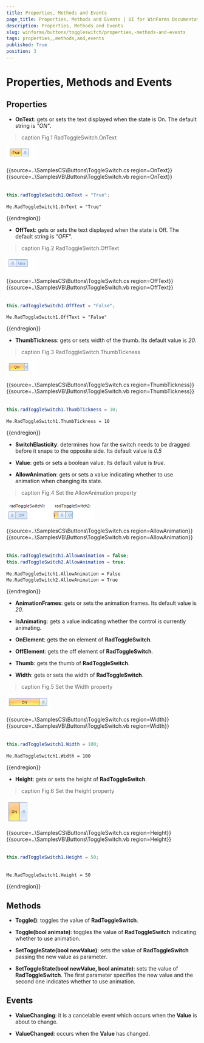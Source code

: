 ```yaml
---
title: Properties, Methods and Events
page_title: Properties, Methods and Events | UI for WinForms Documentation
description: Properties, Methods and Events
slug: winforms/buttons/toggleswitch/properties,-methods-and-events
tags: properties,,methods,and,events
published: True
position: 3
---
```


# Properties, Methods and Events



## Properties

* __OnText__: gets or sets the text displayed when the state is On. The default string is *"ON"*.
            
>caption Fig.1 RadToggleSwitch.OnText

![buttons-toggleswitch-properties-methods-events 001](images/buttons-toggleswitch-properties-methods-events001.png) 

{{source=..\SamplesCS\Buttons\ToggleSwitch.cs region=OnText}} 
{{source=..\SamplesVB\Buttons\ToggleSwitch.vb region=OnText}} 

````C#
            
this.radToggleSwitch1.OnText = "True";

````
````VB.NET
Me.RadToggleSwitch1.OnText = "True"

````

{{endregion}} 




* __OffText__: gets or sets the text displayed when the state is Off. The default string is *"OFF"*.
            
>caption Fig.2 RadToggleSwitch.OffText

![buttons-toggleswitch-properties-methods-events 002](images/buttons-toggleswitch-properties-methods-events002.png) 

{{source=..\SamplesCS\Buttons\ToggleSwitch.cs region=OffText}} 
{{source=..\SamplesVB\Buttons\ToggleSwitch.vb region=OffText}} 

````C#
            
this.radToggleSwitch1.OffText = "False";

````
````VB.NET
Me.RadToggleSwitch1.OffText = "False"

````

{{endregion}} 




* __ThumbTickness__: gets or sets width of the thumb. Its default value is *20*.
            
>caption Fig.3 RadToggleSwitch.ThumbTickness

![buttons-toggleswitch-properties-methods-events 003](images/buttons-toggleswitch-properties-methods-events003.png) 

{{source=..\SamplesCS\Buttons\ToggleSwitch.cs region=ThumbTickness}} 
{{source=..\SamplesVB\Buttons\ToggleSwitch.vb region=ThumbTickness}} 

````C#
            
this.radToggleSwitch1.ThumbTickness = 10;

````
````VB.NET
Me.RadToggleSwitch1.ThumbTickness = 10

````

{{endregion}} 




* __SwitchElasticity__: determines how far the switch needs to be dragged before it snaps to the opposite side. Its default value is *0.5*

* __Value__: gets or sets a boolean value. Its default value is *true*.
            

* __AllowAnimation__: gets or sets a value indicating whether to use animation when changing its state.
            
>caption Fig.4 Set the AllowAnimation property

![buttons-toggleswitch-properties-methods-events 004](images/buttons-toggleswitch-properties-methods-events004.gif) 

{{source=..\SamplesCS\Buttons\ToggleSwitch.cs region=AllowAnimation}} 
{{source=..\SamplesVB\Buttons\ToggleSwitch.vb region=AllowAnimation}} 

````C#
            
this.radToggleSwitch1.AllowAnimation = false;
this.radToggleSwitch2.AllowAnimation = true;

````
````VB.NET
Me.RadToggleSwitch1.AllowAnimation = False
Me.RadToggleSwitch2.AllowAnimation = True

````

{{endregion}} 




* __AnimationFrames__: gets or sets the animation frames. Its default value is *20*.
            

* __IsAnimating__: gets a value indicating whether the control is currently animating.
            

* __OnElement__: gets the on element of __RadToggleSwitch__.
            

* __OffElement__: gets the off element of __RadToggleSwitch__.
            

* __Thumb__: gets the thumb of __RadToggleSwitch__.
            

* __Width__: gets or sets the width of __RadToggleSwitch__.
            
>caption Fig.5 Set the Width property

![buttons-toggleswitch-properties-methods-events 005](images/buttons-toggleswitch-properties-methods-events005.png) 

{{source=..\SamplesCS\Buttons\ToggleSwitch.cs region=Width}} 
{{source=..\SamplesVB\Buttons\ToggleSwitch.vb region=Width}} 

````C#
            
this.radToggleSwitch1.Width = 100;

````
````VB.NET
Me.RadToggleSwitch1.Width = 100

````

{{endregion}} 




* __Height__: gets or sets the height of __RadToggleSwitch__.
            
>caption Fig.6 Set the Height property

![buttons-toggleswitch-properties-methods-events 006](images/buttons-toggleswitch-properties-methods-events006.png) 

{{source=..\SamplesCS\Buttons\ToggleSwitch.cs region=Height}} 
{{source=..\SamplesVB\Buttons\ToggleSwitch.vb region=Height}} 

````C#
            
this.radToggleSwitch1.Height = 50;

````
````VB.NET
        
Me.RadToggleSwitch1.Height = 50

````

{{endregion}} 




## Methods

* __Toggle()__: toggles the value of __RadToggleSwitch__.
            

* __Toggle(bool animate)__: toggles the value of __RadToggleSwitch__ indicating whether to use animation.
            

* __SetToggleState(bool newValue)__: sets the value of __RadToggleSwitch__ passing the new value as parameter.
            

* __SetToggleState(bool newValue, bool animate)__: sets the value of __RadToggleSwitch__. The first parameter specifies the new value and the second one indicates whether to use animation.
            

## Events

* __ValueChanging__: it is a cancelable event which occurs when the __Value__ is about to change.
            

* __ValueChanged__: occurs when the __Value__ has changed.
            
